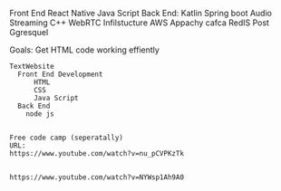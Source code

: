 Front End
  React Native
  Java Script
Back End:
  Katlin
  Spring boot
Audio Streaming
  C++
  WebRTC
Infilstucture
  AWS
  Appachy cafca
  RedIS
  Post Ggresquel


  Goals:
    Get HTML code working effiently
    
    TextWebsite
      Front End Development
          HTML
          CSS
          Java Script
      Back End
        node js


    Free code camp (seperatally)
    URL:
    https://www.youtube.com/watch?v=nu_pCVPKzTk

  
    https://www.youtube.com/watch?v=NYWsp1Ah9A0
